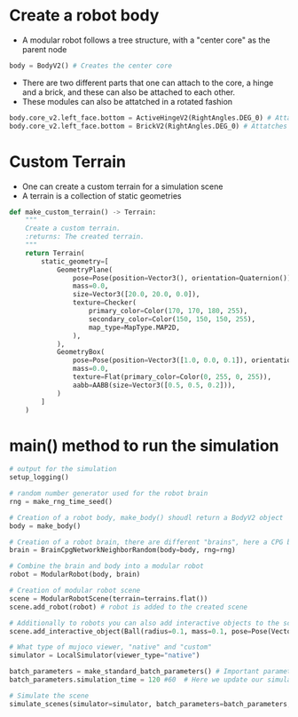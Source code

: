 # Create a robot body
- A modular robot follows a tree structure, with a "center core" as the parent node
```python
body = BodyV2() # Creates the center core
```
- There are two different parts that one can attach to the core, a hinge and a brick, and these can also be attached to each other.
- These modules can also be attatched in a rotated fashion
```python
body.core_v2.left_face.bottom = ActiveHingeV2(RightAngles.DEG_0) # Attatches a hinge to the core on the left?
body.core_v2.left_face.bottom = BrickV2(RightAngles.DEG_0) # Attatches a brick to the core on the left?
```
# Custom Terrain
- One can create a custom terrain for a simulation scene
- A terrain is a collection of static geometries
```python
def make_custom_terrain() -> Terrain:
    """
    Create a custom terrain.
    :returns: The created terrain.
    """
    return Terrain(
        static_geometry=[
            GeometryPlane(
                pose=Pose(position=Vector3(), orientation=Quaternion()),
                mass=0.0,
                size=Vector3([20.0, 20.0, 0.0]),
                texture=Checker(
                    primary_color=Color(170, 170, 180, 255),
                    secondary_color=Color(150, 150, 150, 255),
                    map_type=MapType.MAP2D,
                ),
            ),
            GeometryBox(
                pose=Pose(position=Vector3([1.0, 0.0, 0.1]), orientation=Quaternion()),
                mass=0.0,
                texture=Flat(primary_color=Color(0, 255, 0, 255)),
                aabb=AABB(size=Vector3([0.5, 0.5, 0.2])),
            )
        ]
    )
```

# main() method to run the simulation
```python
# output for the simulation
setup_logging()

# random number generator used for the robot brain
rng = make_rng_time_seed()

# Creation of a robot body, make_body() shoudl return a BodyV2 object
body = make_body()

# Creation of a robot brain, there are different "brains", here a CPG brain was chosen
brain = BrainCpgNetworkNeighborRandom(body=body, rng=rng)

# Combine the brain and body into a modular robot
robot = ModularRobot(body, brain)

# Creation of modular robot scene
scene = ModularRobotScene(terrain=terrains.flat()) 
scene.add_robot(robot) # robot is added to the created scene

# Additionally to robots you can also add interactive objects to the scene.
scene.add_interactive_object(Ball(radius=0.1, mass=0.1, pose=Pose(Vector3([-0.5, 0.5, 0]))))

# What type of mujoco viewer, "native" and "custom"
simulator = LocalSimulator(viewer_type="native")

batch_parameters = make_standard_batch_parameters() # Important parameters for simulation
batch_parameters.simulation_time = 120 #60  # Here we update our simulation time.

# Simulate the scene
simulate_scenes(simulator=simulator, batch_parameters=batch_parameters, scenes=scene)
```
